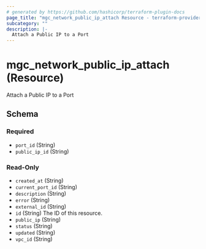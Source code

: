 ```yaml
---
# generated by https://github.com/hashicorp/terraform-plugin-docs
page_title: "mgc_network_public_ip_attach Resource - terraform-provider-mgc"
subcategory: ""
description: |-
  Attach a Public IP to a Port
---
```


# mgc_network_public_ip_attach (Resource)

Attach a Public IP to a Port



<!-- schema generated by tfplugindocs -->
## Schema

### Required

- `port_id` (String)
- `public_ip_id` (String)

### Read-Only

- `created_at` (String)
- `current_port_id` (String)
- `description` (String)
- `error` (String)
- `external_id` (String)
- `id` (String) The ID of this resource.
- `public_ip` (String)
- `status` (String)
- `updated` (String)
- `vpc_id` (String)
